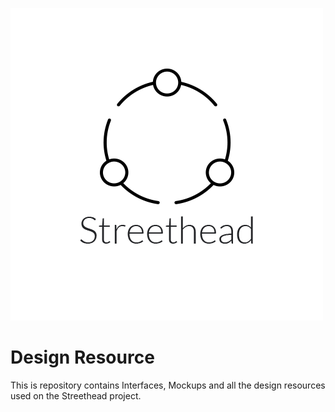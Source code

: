 ![img](arts/logo.png)

# Design Resource

This is repository contains Interfaces, Mockups and all the design resources used on the Streethead project.